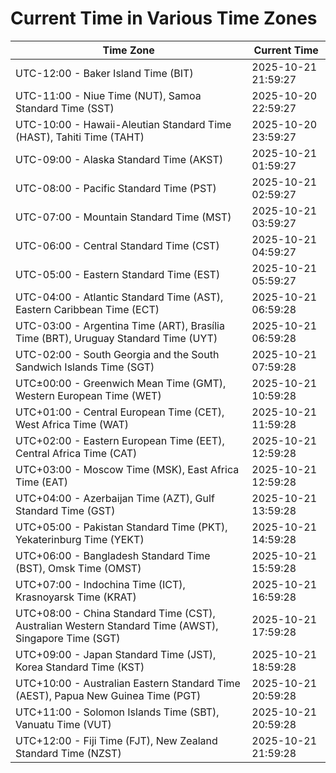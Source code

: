 # Current Time in Various Time Zones

| Time Zone | Current Time |
|-----------|--------------|
| UTC-12:00 - Baker Island Time (BIT) | 2025-10-21 21:59:27 |
| UTC-11:00 - Niue Time (NUT), Samoa Standard Time (SST) | 2025-10-20 22:59:27 |
| UTC-10:00 - Hawaii-Aleutian Standard Time (HAST), Tahiti Time (TAHT) | 2025-10-20 23:59:27 |
| UTC-09:00 - Alaska Standard Time (AKST) | 2025-10-21 01:59:27 |
| UTC-08:00 - Pacific Standard Time (PST) | 2025-10-21 02:59:27 |
| UTC-07:00 - Mountain Standard Time (MST) | 2025-10-21 03:59:27 |
| UTC-06:00 - Central Standard Time (CST) | 2025-10-21 04:59:27 |
| UTC-05:00 - Eastern Standard Time (EST) | 2025-10-21 05:59:27 |
| UTC-04:00 - Atlantic Standard Time (AST), Eastern Caribbean Time (ECT) | 2025-10-21 06:59:28 |
| UTC-03:00 - Argentina Time (ART), Brasília Time (BRT), Uruguay Standard Time (UYT) | 2025-10-21 06:59:28 |
| UTC-02:00 - South Georgia and the South Sandwich Islands Time (SGT) | 2025-10-21 07:59:28 |
| UTC±00:00 - Greenwich Mean Time (GMT), Western European Time (WET) | 2025-10-21 10:59:28 |
| UTC+01:00 - Central European Time (CET), West Africa Time (WAT) | 2025-10-21 11:59:28 |
| UTC+02:00 - Eastern European Time (EET), Central Africa Time (CAT) | 2025-10-21 12:59:28 |
| UTC+03:00 - Moscow Time (MSK), East Africa Time (EAT) | 2025-10-21 12:59:28 |
| UTC+04:00 - Azerbaijan Time (AZT), Gulf Standard Time (GST) | 2025-10-21 13:59:28 |
| UTC+05:00 - Pakistan Standard Time (PKT), Yekaterinburg Time (YEKT) | 2025-10-21 14:59:28 |
| UTC+06:00 - Bangladesh Standard Time (BST), Omsk Time (OMST) | 2025-10-21 15:59:28 |
| UTC+07:00 - Indochina Time (ICT), Krasnoyarsk Time (KRAT) | 2025-10-21 16:59:28 |
| UTC+08:00 - China Standard Time (CST), Australian Western Standard Time (AWST), Singapore Time (SGT) | 2025-10-21 17:59:28 |
| UTC+09:00 - Japan Standard Time (JST), Korea Standard Time (KST) | 2025-10-21 18:59:28 |
| UTC+10:00 - Australian Eastern Standard Time (AEST), Papua New Guinea Time (PGT) | 2025-10-21 20:59:28 |
| UTC+11:00 - Solomon Islands Time (SBT), Vanuatu Time (VUT) | 2025-10-21 20:59:28 |
| UTC+12:00 - Fiji Time (FJT), New Zealand Standard Time (NZST) | 2025-10-21 21:59:28 |
